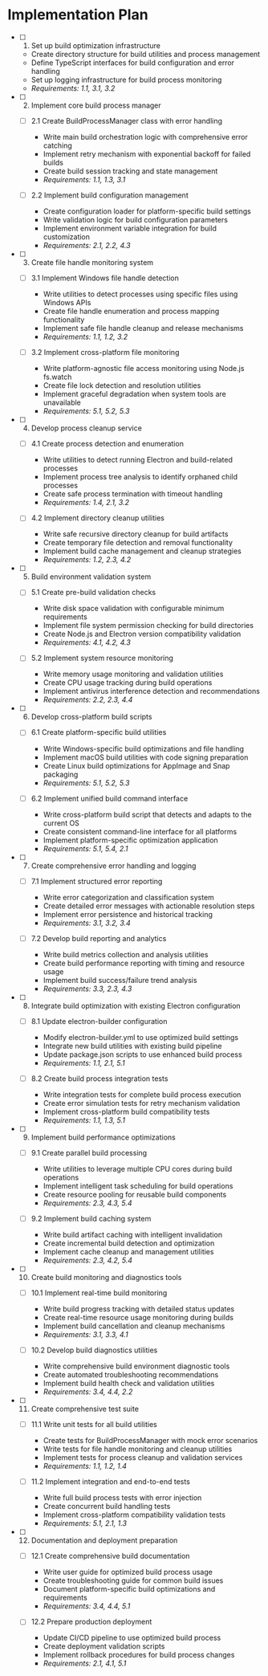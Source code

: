 # Implementation Plan

- [ ] 1. Set up build optimization infrastructure
  - Create directory structure for build utilities and process management
  - Define TypeScript interfaces for build configuration and error handling
  - Set up logging infrastructure for build process monitoring
  - _Requirements: 1.1, 3.1, 3.2_

- [ ] 2. Implement core build process manager
  - [ ] 2.1 Create BuildProcessManager class with error handling
    - Write main build orchestration logic with comprehensive error catching
    - Implement retry mechanism with exponential backoff for failed builds
    - Create build session tracking and state management
    - _Requirements: 1.1, 1.3, 3.1_

  - [ ] 2.2 Implement build configuration management
    - Create configuration loader for platform-specific build settings
    - Write validation logic for build configuration parameters
    - Implement environment variable integration for build customization
    - _Requirements: 2.1, 2.2, 4.3_

- [ ] 3. Create file handle monitoring system
  - [ ] 3.1 Implement Windows file handle detection
    - Write utilities to detect processes using specific files using Windows APIs
    - Create file handle enumeration and process mapping functionality
    - Implement safe file handle cleanup and release mechanisms
    - _Requirements: 1.1, 1.2, 3.2_

  - [ ] 3.2 Implement cross-platform file monitoring
    - Write platform-agnostic file access monitoring using Node.js fs.watch
    - Create file lock detection and resolution utilities
    - Implement graceful degradation when system tools are unavailable
    - _Requirements: 5.1, 5.2, 5.3_

- [ ] 4. Develop process cleanup service
  - [ ] 4.1 Create process detection and enumeration
    - Write utilities to detect running Electron and build-related processes
    - Implement process tree analysis to identify orphaned child processes
    - Create safe process termination with timeout handling
    - _Requirements: 1.4, 2.1, 3.2_

  - [ ] 4.2 Implement directory cleanup utilities
    - Write safe recursive directory cleanup for build artifacts
    - Create temporary file detection and removal functionality
    - Implement build cache management and cleanup strategies
    - _Requirements: 1.2, 2.3, 4.2_

- [ ] 5. Build environment validation system
  - [ ] 5.1 Create pre-build validation checks
    - Write disk space validation with configurable minimum requirements
    - Implement file system permission checking for build directories
    - Create Node.js and Electron version compatibility validation
    - _Requirements: 4.1, 4.2, 4.3_

  - [ ] 5.2 Implement system resource monitoring
    - Write memory usage monitoring and validation utilities
    - Create CPU usage tracking during build operations
    - Implement antivirus interference detection and recommendations
    - _Requirements: 2.2, 2.3, 4.4_

- [ ] 6. Develop cross-platform build scripts
  - [ ] 6.1 Create platform-specific build utilities
    - Write Windows-specific build optimizations and file handling
    - Implement macOS build utilities with code signing preparation
    - Create Linux build optimizations for AppImage and Snap packaging
    - _Requirements: 5.1, 5.2, 5.3_

  - [ ] 6.2 Implement unified build command interface
    - Write cross-platform build script that detects and adapts to the current OS
    - Create consistent command-line interface for all platforms
    - Implement platform-specific optimization application
    - _Requirements: 5.1, 5.4, 2.1_

- [ ] 7. Create comprehensive error handling and logging
  - [ ] 7.1 Implement structured error reporting
    - Write error categorization and classification system
    - Create detailed error messages with actionable resolution steps
    - Implement error persistence and historical tracking
    - _Requirements: 3.1, 3.2, 3.4_

  - [ ] 7.2 Develop build reporting and analytics
    - Write build metrics collection and analysis utilities
    - Create build performance reporting with timing and resource usage
    - Implement build success/failure trend analysis
    - _Requirements: 3.3, 2.3, 4.3_

- [ ] 8. Integrate build optimization with existing Electron configuration
  - [ ] 8.1 Update electron-builder configuration
    - Modify electron-builder.yml to use optimized build settings
    - Integrate new build utilities with existing build pipeline
    - Update package.json scripts to use enhanced build process
    - _Requirements: 1.1, 2.1, 5.1_

  - [ ] 8.2 Create build process integration tests
    - Write integration tests for complete build process execution
    - Create error simulation tests for retry mechanism validation
    - Implement cross-platform build compatibility tests
    - _Requirements: 1.1, 1.3, 5.1_

- [ ] 9. Implement build performance optimizations
  - [ ] 9.1 Create parallel build processing
    - Write utilities to leverage multiple CPU cores during build operations
    - Implement intelligent task scheduling for build operations
    - Create resource pooling for reusable build components
    - _Requirements: 2.3, 4.3, 5.4_

  - [ ] 9.2 Implement build caching system
    - Write build artifact caching with intelligent invalidation
    - Create incremental build detection and optimization
    - Implement cache cleanup and management utilities
    - _Requirements: 2.3, 4.2, 5.4_

- [ ] 10. Create build monitoring and diagnostics tools
  - [ ] 10.1 Implement real-time build monitoring
    - Write build progress tracking with detailed status updates
    - Create real-time resource usage monitoring during builds
    - Implement build cancellation and cleanup mechanisms
    - _Requirements: 3.1, 3.3, 4.1_

  - [ ] 10.2 Develop build diagnostics utilities
    - Write comprehensive build environment diagnostic tools
    - Create automated troubleshooting recommendations
    - Implement build health check and validation utilities
    - _Requirements: 3.4, 4.4, 2.2_

- [ ] 11. Create comprehensive test suite
  - [ ] 11.1 Write unit tests for all build utilities
    - Create tests for BuildProcessManager with mock error scenarios
    - Write tests for file handle monitoring and cleanup utilities
    - Implement tests for process cleanup and validation services
    - _Requirements: 1.1, 1.2, 1.4_

  - [ ] 11.2 Implement integration and end-to-end tests
    - Write full build process tests with error injection
    - Create concurrent build handling tests
    - Implement cross-platform compatibility validation tests
    - _Requirements: 5.1, 2.1, 1.3_

- [ ] 12. Documentation and deployment preparation
  - [ ] 12.1 Create comprehensive build documentation
    - Write user guide for optimized build process usage
    - Create troubleshooting guide for common build issues
    - Document platform-specific build optimizations and requirements
    - _Requirements: 3.4, 4.4, 5.1_

  - [ ] 12.2 Prepare production deployment
    - Update CI/CD pipeline to use optimized build process
    - Create deployment validation scripts
    - Implement rollback procedures for build process changes
    - _Requirements: 2.1, 4.1, 5.1_